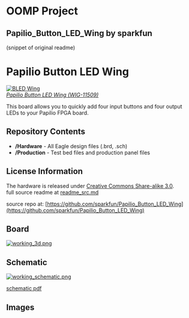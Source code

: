 # OOMP Project  
## Papilio_Button_LED_Wing  by sparkfun  
  
(snippet of original readme)  
  
Papilio Button LED Wing  
=======================  
[![BLED Wing](https://dlnmh9ip6v2uc.cloudfront.net/images/products/1/1/5/0/9/11509-01_medium.jpg)    
*Papilio Button LED Wing (WIG-11509)*](https://www.sparkfun.com/products/11509)  
  
This board allows you to quickly add four input buttons and four output LEDs to your Papilio FPGA board.   
  
Repository Contents  
-------------------  
* **/Hardware** - All Eagle design files (.brd, .sch)  
* **/Production** - Test bed files and production panel files  
  
License Information  
-------------------  
The hardware is released under [Creative Commons Share-alike 3.0](http://creativecommons.org/licenses/by-sa/3.0/).    
  full source readme at [readme_src.md](readme_src.md)  
  
source repo at: [https://github.com/sparkfun/Papilio_Button_LED_Wing](https://github.com/sparkfun/Papilio_Button_LED_Wing)  
## Board  
  
[![working_3d.png](working_3d_600.png)](working_3d.png)  
## Schematic  
  
[![working_schematic.png](working_schematic_600.png)](working_schematic.png)  
  
[schematic pdf](working_schematic.pdf)  
## Images  

